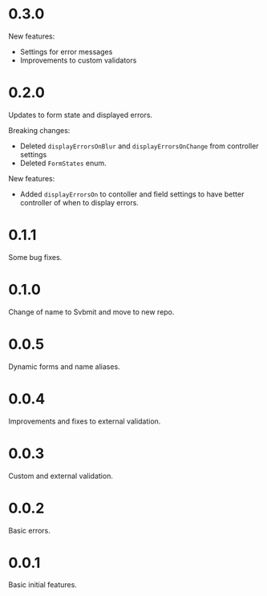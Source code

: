 # 0.3.0

New features:
* Settings for error messages
* Improvements to custom validators

# 0.2.0

Updates to form state and displayed errors.

Breaking changes:
* Deleted `displayErrorsOnBlur` and `displayErrorsOnChange` from controller settings
* Deleted `FormStates` enum.

New features:
* Added `displayErrorsOn` to contoller and field settings to have better controller of when to display errors.

# 0.1.1

Some bug fixes.

# 0.1.0

Change of name to Svbmit and move to new repo.

# 0.0.5

Dynamic forms and name aliases.

# 0.0.4

Improvements and fixes to external validation.

# 0.0.3

Custom and external validation.

# 0.0.2

Basic errors.

# 0.0.1

Basic initial features.